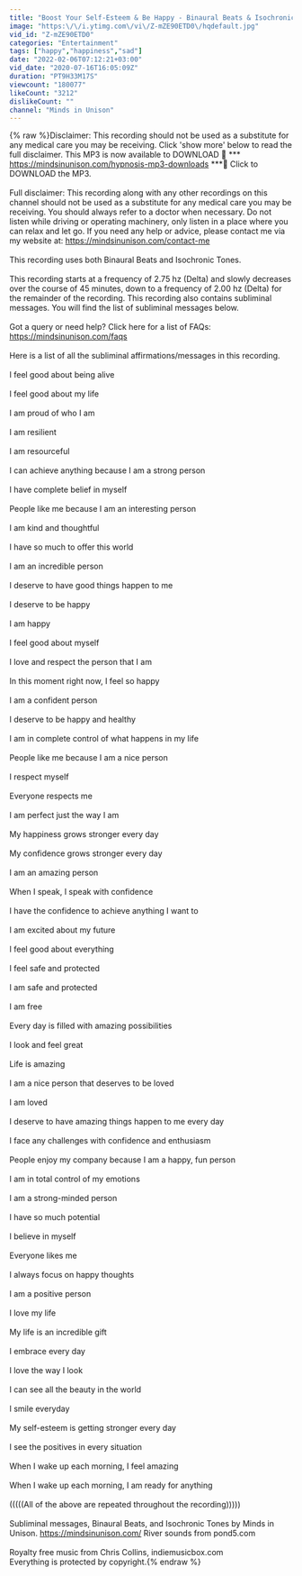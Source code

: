```yaml
---
title: "Boost Your Self-Esteem & Be Happy - Binaural Beats & Isochronic Tones (With Subliminal Messages)"
image: "https:\/\/i.ytimg.com\/vi\/Z-mZE90ETD0\/hqdefault.jpg"
vid_id: "Z-mZE90ETD0"
categories: "Entertainment"
tags: ["happy","happiness","sad"]
date: "2022-02-06T07:12:21+03:00"
vid_date: "2020-07-16T16:05:09Z"
duration: "PT9H33M17S"
viewcount: "180077"
likeCount: "3212"
dislikeCount: ""
channel: "Minds in Unison"
---
```

{% raw %}Disclaimer: This recording should not be used as a substitute for any medical care you may be receiving. Click 'show more' below to read the full disclaimer. This MP3 is now available to DOWNLOAD 🎵 *** <a rel="nofollow" target="blank" href="https://mindsinunison.com/hypnosis-mp3-downloads">https://mindsinunison.com/hypnosis-mp3-downloads</a> ***🎵 Click to DOWNLOAD the MP3.<br /><br />Full disclaimer: This recording along with any other recordings on this channel should not be used as a substitute for any medical care you may be receiving. You should always refer to a doctor when necessary. Do not listen while driving or operating machinery, only listen in a place where you can relax and let go. If you need any help or advice, please contact me via my website at: <a rel="nofollow" target="blank" href="https://mindsinunison.com/contact-me">https://mindsinunison.com/contact-me</a><br /><br />This recording uses both Binaural Beats and Isochronic Tones.<br /><br />This recording starts at a frequency of 2.75 hz (Delta) and slowly decreases over the course of 45 minutes, down to a frequency of 2.00 hz (Delta) for the remainder of the recording. This recording also contains subliminal messages. You will find the list of subliminal messages below.<br /><br />Got a query or need help? Click here for a list of FAQs: <a rel="nofollow" target="blank" href="https://mindsinunison.com/faqs">https://mindsinunison.com/faqs</a><br /><br />Here is a list of all the subliminal affirmations/messages in this recording.<br /><br />I feel good about being alive<br /> <br />I feel good about my life<br /> <br />I am proud of who I am<br /> <br />I am resilient<br /> <br />I am resourceful<br /> <br />I can achieve anything because I am a strong person<br /> <br />I have complete belief in myself<br /> <br />People like me because I am an interesting person<br /> <br />I am kind and thoughtful<br /> <br />I have so much to offer this world<br /> <br />I am an incredible person<br /> <br />I deserve to have good things happen to me<br /> <br />I deserve to be happy<br /> <br />I am happy<br /> <br />I feel good about myself<br /> <br />I love and respect the person that I am<br /> <br />In this moment right now, I feel so happy<br /> <br />I am a confident person<br /> <br />I deserve to be happy and healthy<br /> <br />I am in complete control of what happens in my life<br /> <br />People like me because I am a nice person<br /> <br />I respect myself<br /> <br />Everyone respects me<br /> <br />I am perfect just the way I am<br /> <br />My happiness grows stronger every day<br /> <br />My confidence grows stronger every day<br /> <br />I am an amazing person<br /> <br />When I speak, I speak with confidence<br /> <br />I have the confidence to achieve anything I want to<br /> <br />I am excited about my future<br /> <br />I feel good about everything<br /> <br />I feel safe and protected<br /> <br />I am safe and protected<br /> <br />I am free<br /> <br />Every day is filled with amazing possibilities <br /> <br />I look and feel great<br /> <br />Life is amazing<br /> <br />I am a nice person that deserves to be loved<br /> <br />I am loved<br /> <br />I deserve to have amazing things happen to me every day<br /> <br />I face any challenges with confidence and enthusiasm<br /> <br />People enjoy my company because I am a happy, fun person<br /> <br />I am in total control of my emotions<br /> <br />I am a strong-minded person<br /> <br />I have so much potential<br /> <br />I believe in myself<br /> <br />Everyone likes me<br /> <br />I always focus on happy thoughts<br /> <br />I am a positive person<br /> <br />I love my life<br /> <br />My life is an incredible gift<br /> <br />I embrace every day<br /> <br />I love the way I look<br /> <br />I can see all the beauty in the world<br /> <br />I smile everyday<br /> <br />My self-esteem is getting stronger every day<br /> <br />I see the positives in every situation<br /> <br />When I wake up each morning, I feel amazing<br /> <br />When I wake up each morning, I am ready for anything  <br /> <br />(((((All of the above are repeated throughout the recording)))))<br /><br />Subliminal messages, Binaural Beats, and Isochronic Tones by Minds in Unison. <a rel="nofollow" target="blank" href="https://mindsinunison.com/">https://mindsinunison.com/</a> River sounds from pond5.com<br /><br />Royalty free music from Chris Collins, indiemusicbox.com<br />Everything is protected by copyright.{% endraw %}
